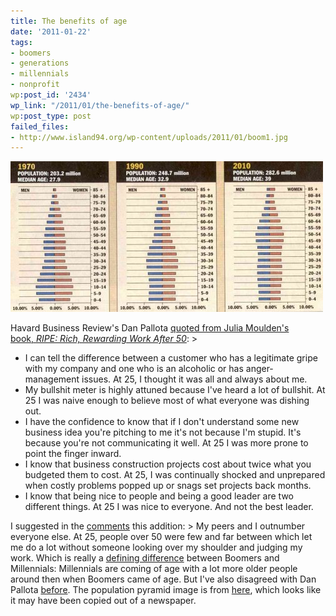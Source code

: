 ```yaml
---
title: The benefits of age
date: '2011-01-22'
tags:
- boomers
- generations
- millennials
- nonprofit
wp:post_id: '2434'
wp_link: "/2011/01/the-benefits-of-age/"
wp:post_type: post
failed_files:
- http://www.island94.org/wp-content/uploads/2011/01/boom1.jpg
---
```


[ ![](2011-01-22-The-benefits-of-age/boom1-500x241.jpg "boom1") ](2011-01-22-The-benefits-of-age/boom1.jpeg)

Havard Business Review's Dan Pallota [quoted from Julia Moulden's book, _RIPE: Rich, Rewarding Work After 50_](http://blogs.hbr.org/pallotta/2011/01/the-wisdom-years-the-value-of.html): >
- I can tell the difference between a customer who has a legitimate gripe with my company and one who is an alcoholic or has anger-management issues. At 25, I thought it was all and always about me.
- My bullshit meter is highly attuned because I've heard a lot of bullshit. At 25 I was naive enough to believe most of what everyone was dishing out.
- I have the confidence to know that if I don't understand some new business idea you're pitching to me it's not because I'm stupid. It's because you're not communicating it well. At 25 I was more prone to point the finger inward.
- I know that business construction projects cost about twice what you budgeted them to cost. At 25, I was continually shocked and unprepared when costly problems popped up or snags set projects back months.
- I know that being nice to people and being a good leader are two different things. At 25 I was nice to everyone. And not the best leader.

I suggested in the [comments](http://blogs.hbr.org/pallotta/2011/01/the-wisdom-years-the-value-of.html#comment-132959702) this addition: > My peers and I outnumber everyone else. At 25, people over 50 were few and far between which let me do a lot without someone looking over my shoulder and judging my work.
Which is really a [defining difference](http://en.wikipedia.org/wiki/Strauss_and_Howe) between Boomers and Millennials: Millennials are coming of age with a lot more older people around then when Boomers came of age. But I've also disagreed with Dan Pallota [before](http://www.island94.org/2009/10/social-work-is-womens-work-so-we-dont-care/). The population pyramid image is from [here](http://www.flatrock.org.nz/topics/money_politics_law/boom_moves_along.htm), which looks like it may have been copied out of a newspaper.
